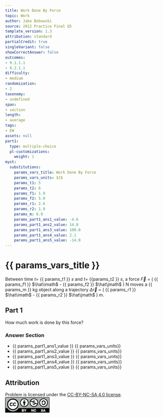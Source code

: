 ```yaml
---
title: Work Done By Force
topic: Work
author: Jake Bobowski
source: 2012 Practice Final Q5
template_version: 1.3
attribution: standard
partialCredit: true
singleVariant: false
showCorrectAnswer: false
outcomes:
- 9.1.1.1
- 9.2.1.1
difficulty:
- medium
randomization:
- 2
taxonomy:
- undefined
span:
- section
length:
- average
tags:
- EW
assets: null
part1:
  type: multiple-choice
  pl-customizations:
    weight: 1
myst:
  substitutions:
    params_vars_title: Work Done By Force
    params_vars_units: $J$
    params_t1: 5
    params_t2: 6
    params_f1: 1.9
    params_f2: 5.0
    params_r1: 2.6
    params_r2: 1.9
    params_m: 6.9
    params_part1_ans1_value: -4.6
    params_part1_ans2_value: 14.0
    params_part1_ans3_value: 100.0
    params_part1_ans4_value: 2.1
    params_part1_ans5_value: -14.0
---
```

# {{ params_vars_title }}
Between time $t =$ {{ params_t1 }} $s$ and $t =$ {{params_t2 }} $s$, a force $\vec{F}$ = ( {{ params_f1 }} $\hat\imath$ - {{ params_f2 }} $\hat\jmath$ ) N moves a {{ params_m }} kg object along a trajectory $\Delta\vec{r}$ = ( {{ params_r1 }} $\hat\imath$ - {{ params_r2 }} $\hat\jmath$ ) m.

## Part 1

How much work is done by this force?

### Answer Section

- {{ params_part1_ans1_value }} {{ params_vars_units}}
- {{ params_part1_ans2_value }} {{ params_vars_units}}
- {{ params_part1_ans3_value }} {{ params_vars_units}}
- {{ params_part1_ans4_value }} {{ params_vars_units}}
- {{ params_part1_ans5_value }} {{ params_vars_units}}

## Attribution

Problem is licensed under the [CC-BY-NC-SA 4.0 license](https://creativecommons.org/licenses/by-nc-sa/4.0/).<br> ![The Creative Commons 4.0 license requiring attribution-BY, non-commercial-NC, and share-alike-SA license.](https://raw.githubusercontent.com/firasm/bits/master/by-nc-sa.png)
